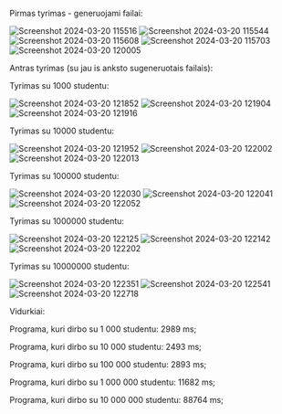 Pirmas tyrimas - generuojami failai:


![Screenshot 2024-03-20 115516](https://github.com/LivetaK/ObjProgLab/assets/159531709/ef269e05-d15a-48cb-b1f4-eba4197bf152)
![Screenshot 2024-03-20 115544](https://github.com/LivetaK/ObjProgLab/assets/159531709/36f9bfbe-f758-4de9-b5cf-a23b223993c5)
![Screenshot 2024-03-20 115608](https://github.com/LivetaK/ObjProgLab/assets/159531709/6bff72b0-a185-4476-bd5e-733baf57d0b0)
![Screenshot 2024-03-20 115703](https://github.com/LivetaK/ObjProgLab/assets/159531709/22147981-8103-4382-abb5-b0cea6f9028c)
![Screenshot 2024-03-20 120005](https://github.com/LivetaK/ObjProgLab/assets/159531709/fb933cd4-6315-4378-92c2-f0bd53285e7a)



Antras tyrimas (su jau is anksto sugeneruotais failais):


Tyrimas su 1000 studentu:


![Screenshot 2024-03-20 121852](https://github.com/LivetaK/ObjProgLab/assets/159531709/84400a16-9dc5-4337-ba45-f9007ed17fe5)
![Screenshot 2024-03-20 121904](https://github.com/LivetaK/ObjProgLab/assets/159531709/a0ac504f-3942-4aa4-80ad-c468d466c4f1)
![Screenshot 2024-03-20 121916](https://github.com/LivetaK/ObjProgLab/assets/159531709/436767ee-5628-4d6b-8553-94739e48404b)


Tyrimas su 10000 studentu:


![Screenshot 2024-03-20 121952](https://github.com/LivetaK/ObjProgLab/assets/159531709/a46a7a53-7c13-485f-af4c-c36e13ea3b84)
![Screenshot 2024-03-20 122002](https://github.com/LivetaK/ObjProgLab/assets/159531709/7942e72d-d280-494c-883c-b0685e8b65ae)
![Screenshot 2024-03-20 122013](https://github.com/LivetaK/ObjProgLab/assets/159531709/f28f3a32-1ae4-443e-ba8d-3855c81f53b0)



Tyrimas su 100000 studentu:


![Screenshot 2024-03-20 122030](https://github.com/LivetaK/ObjProgLab/assets/159531709/f90f41e1-5298-4a46-bbf8-ee833a5371a3)
![Screenshot 2024-03-20 122041](https://github.com/LivetaK/ObjProgLab/assets/159531709/c8ddb103-5ea5-4334-a6e1-bc40eaa0220f)
![Screenshot 2024-03-20 122052](https://github.com/LivetaK/ObjProgLab/assets/159531709/9472dd89-9fc6-41af-a009-d1a726edfb54)


Tyrimas su 1000000 studentu:


![Screenshot 2024-03-20 122125](https://github.com/LivetaK/ObjProgLab/assets/159531709/e7fc5ce5-2c57-4c75-9ff4-31b80ea5d321)
![Screenshot 2024-03-20 122142](https://github.com/LivetaK/ObjProgLab/assets/159531709/eaa94ddc-a6cf-4802-8ac3-458b5ce8ad42)
![Screenshot 2024-03-20 122202](https://github.com/LivetaK/ObjProgLab/assets/159531709/ed266725-09fa-4cfa-9406-37c268476787)


Tyrimas su 10000000 studentu:


![Screenshot 2024-03-20 122351](https://github.com/LivetaK/ObjProgLab/assets/159531709/bb538188-e564-400a-b604-74ded841a50e)
![Screenshot 2024-03-20 122541](https://github.com/LivetaK/ObjProgLab/assets/159531709/db12728b-a4a9-4e70-b297-111a5f3d400f)
![Screenshot 2024-03-20 122718](https://github.com/LivetaK/ObjProgLab/assets/159531709/390b90b2-bf16-4f6d-accf-f1e2a1ff0c7a)

Vidurkiai:

Programa, kuri dirbo su 1 000 studentu: 2989 ms;

Programa, kuri dirbo su 10 000 studentu: 2493 ms;

Programa, kuri dirbo su 100 000 studentu: 2893 ms;

Programa, kuri dirbo su 1 000 000 studentu: 11682 ms;

Programa, kuri dirbo su 10 000 000 studentu: 88764 ms;

